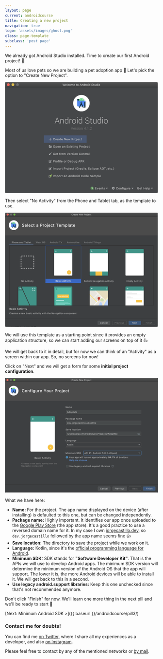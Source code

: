 ```yaml
---
layout: page
current: androidcourse
title: Creating a new project
navigation: true
logo: 'assets/images/ghost.png'
class: page-template
subclass: 'post page'
---
```


We already got Android Studio installed. Time to create our first Android project! 🙌

Most of us love pets so we are building a pet adoption app 🐶 Let's pick the option to "Create New Project".

<img src="../../assets/images/android studio main menu.png" alt="Android Studio" style="width:600px;">

Then select "No Activity" from the Phone and Tablet tab, as the template to use.

<img src="../../assets/images/android studio create project 1.png" alt="Android Studio" style="width:600px;">

We will use this template as a starting point since it provides an empty application structure, so we can start adding our screens on top of it 👍

We will get back to it in detail, but for now we can think of an "Activity" as a screen within our app. So, no screens for now!

Click on "Next" and we will get a form for some **initial project configuration**.

<img src="../../assets/images/android studio project config.png" alt="Android Studio" style="width:600px;">

What we have here:

* **Name:** For the project. The app name displayed on the device (after installing) is defaulted to this one, but can be changed independently.
* **Package name:** Highly important. It identifies our app once uploaded to the [Google Play Store](https://play.google.com/store/apps) (the app store). It's a good practice to use a reversed domain name for it. In my case I own [jorgecastillo.dev](https://jorgecastillo.dev), so `dev.jorgecastillo` followed by the app name seems fine 👍
* **Save location:** The directory to save the project while we work on it.
* **Language:** Kotlin, since it's the [official programming language for Android](https://developer.android.com/kotlin).
* **Minimum SDK:** SDK stands for **"Software Developer Kit"**. That is the APIs we will use to develop Android apps. The minimum SDK version will determine the minimum version of the Android OS that the app will support. The lower it is, the more Android devices will be able to install it. We will get back to this in a second.
* **Use legacy android.support libraries:** Keep this one unchecked since that's not recommended anymore.

Don't click "Finish" for now. We'll learn one more thing in the next pill and we'll be ready to start 🙌

[Next: Minimum Android SDK >]({{ baseurl }}/androidcourse/pill3/)

### Contact me for doubts!

You can find me [on Twitter](https://www.twitter.com/JorgeCastilloPR), where I share all my experiences as a developer, and also [on Instagram](https://www.instagram.com/jorgecastillopr).


Please feel free to contact by any of the mentioned networks or [by mail](mailto:jorge.castillo.prz@gmail.com).
